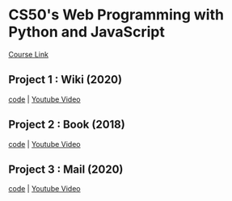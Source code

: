 # CS50's Web Programming with Python and JavaScript

[Course Link](https://courses.edx.org/courses/course-v1:HarvardX+CS50W+Web/course/)

## Project 1 : Wiki (2020)

[code](https://github.com/asifo1/cs50w/tree/master/wiki) | [Youtube Video](https://youtu.be/d0CcH486S5A)

## Project 2 : Book (2018)

[code](https://github.com/asifo1/critbooks) | [Youtube Video](https://youtu.be/4V4BZFmB3ns)

## Project 3 : Mail (2020)

[code](https://github.com/asifo1/cs50w/tree/master/mail) | [Youtube Video](https://youtu.be/fcmtQ1LpKkI)
